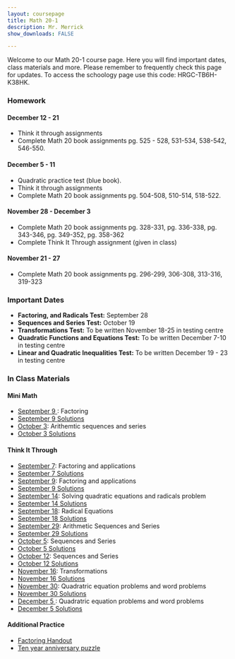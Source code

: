 ```yaml
---
layout: coursepage
title: Math 20-1 
description: Mr. Merrick 
show_downloads: FALSE

---
```

<!--- ### MATH 20-1 SECTION  ### --->
Welcome to our Math 20-1 course page. Here you will find important dates, class materials and more. Please remember to frequently check this page for updates. To access the schoology page use this code: HRGC-TB6H-K38HK. 

### Homework
#### December 12 - 21
* Think it through assignments
* Complete Math 20 book assignments pg. 525 - 528, 531-534, 538-542, 546-550. 

#### December 5 - 11
* Quadratic practice test (blue book). 
* Think it through assignments
* Complete Math 20 book assignments pg. 504-508, 510-514, 518-522.

#### November 28 - December 3 
* Complete Math 20 book assignments pg. 328-331, pg. 336-338, pg. 343-346, pg. 349-352, pg. 358-362 
* Complete Think It Through assignment (given in class) 

#### November 21 - 27 
* Complete Math 20 book assignments pg. 296-299, 306-308, 313-316, 319-323


### Important Dates 
* **Factoring, and Radicals Test:** September 28
* **Sequences and Series Test:** October 19
* **Transformations Test:** To be written November 18-25 in testing centre
* **Quadratic Functions and Equations Test:** To be written December 7-10 in testing centre
* **Linear and Quadratic Inequalities Test:** To be written December 19 - 23 in testing centre

<!---  
* Transformations Test: 
* Quadratics Functions and Equations Test: 
* Linear and Quadratics Inequalities Test: 
* Absolute Values Functions and Reciprocal Functions: 
* Trigonometry 20 Test: 
* Function Operations Test: 
* Transformation Review Test: 
* Radical and Rational Functions Test: 
* Polynomials Test: 
---> 

### In Class Materials 

#### Mini Math 
* <a href = "https://merrickmath.github.io/MerrickMath.github.io-Div34Math/Activities/MiniMath/September9.pdf"> September 9 </a>: Factoring 
* <a href = "https://merrickmath.github.io/MerrickMath.github.io-Div34Math/Activities/MiniMath/September9Soln.pdf"> September 9 Solutions </a>
* <a href = "https://merrickmath.github.io/MerrickMath.github.io-Div34Math/Activities/MiniMath/October3.pdf"> October 3</a>: Arithemtic sequences and series 
* <a href = "https://merrickmath.github.io/MerrickMath.github.io-Div34Math/Activities/MiniMath/October3Soln.pdf"> October 3 Solutions </a>

#### Think It Through  
* <a href = "https://merrickmath.github.io/MerrickMath.github.io-Div34Math/Activities/DeepThoughts/September7.pdf"> September 7</a>: Factoring and applications
* <a href = "https://merrickmath.github.io/MerrickMath.github.io-Div34Math/Activities/DeepThoughts/September7Soln.pdf"> September 7 Solutions </a>
* <a href = "https://merrickmath.github.io/MerrickMath.github.io-Div34Math/Activities/DeepThoughts/September9.pdf"> September 9</a>: Factoring and applications
* <a href = "https://merrickmath.github.io/MerrickMath.github.io-Div34Math/Activities/DeepThoughts/September9Soln.pdf"> September 9 Solutions</a>
* <a href = "https://merrickmath.github.io/MerrickMath.github.io-Div34Math/Activities/DeepThoughts/September14.pdf"> September 14</a>: Solving quadratic equations and radicals problem 
* <a href = "https://merrickmath.github.io/MerrickMath.github.io-Div34Math/Activities/DeepThoughts/September14Soln.pdf"> September 14 Solutions </a>  
* <a href = "https://merrickmath.github.io/MerrickMath.github.io-Div34Math/Activities/DeepThoughts/September18.pdf"> September 18</a>: Radical Equations  
* <a href = "https://merrickmath.github.io/MerrickMath.github.io-Div34Math/Activities/DeepThoughts/September18Soln.pdf"> September 18 Solutions </a> 
* <a href = "https://merrickmath.github.io/MerrickMath.github.io-Div34Math/Activities/DeepThoughts/September29.pdf"> September 29</a>: Arithmetic Sequences and Series 
* <a href = "https://merrickmath.github.io/MerrickMath.github.io-Div34Math/Activities/DeepThoughts/September29Soln.pdf"> September 29 Solutions</a>
* <a href = "https://merrickmath.github.io/MerrickMath.github.io-Div34Math/Activities/DeepThoughts/October5.pdf"> October 5</a>: Sequences and Series
* <a href = "https://merrickmath.github.io/MerrickMath.github.io-Div34Math/Activities/DeepThoughts/October5Soln.pdf"> October 5 Solutions</a> 
* <a href = "https://merrickmath.github.io/MerrickMath.github.io-Div34Math/Activities/DeepThoughts/October12.pdf"> October 12</a>: Sequences and Series  
* <a href = "https://merrickmath.github.io/MerrickMath.github.io-Div34Math/Activities/DeepThoughts/October12Soln.pdf"> October 12 Solutions</a>  
* <a href = "https://merrickmath.github.io/MerrickMath.github.io-Div34Math/Activities/DeepThoughts/November16.pdf"> November 16</a>: Transformations  
* <a href = "https://merrickmath.github.io/MerrickMath.github.io-Div34Math/Activities/DeepThoughts/November16Soln2.pdf"> November 16 Solutions</a>
* <a href = "https://merrickmath.github.io/MerrickMath.github.io-Div34Math/Activities/DeepThoughts/November30.pdf"> November 30</a>: Quadratric equation problems and word problems  
* <a href = "https://merrickmath.github.io/MerrickMath.github.io-Div34Math/Activities/DeepThoughts/November30Soln.pdf"> November 30 Solutions</a>
* <a href = "https://merrickmath.github.io/MerrickMath.github.io-Div34Math/Activities/DeepThoughts/December5.pdf"> December 5 </a>: Quadratric equation problems and word problems  
* <a href = "https://merrickmath.github.io/MerrickMath.github.io-Div34Math/Activities/DeepThoughts/December5Soln.pdf"> December 5 Solutions</a>

#### Additional Practice 
* <a href = "https://merrickmath.github.io/MerrickMath.github.io-Div34Math/Activities/Misc/Factoring.pdf"> Factoring Handout </a>
* <a href = "https://merrickmath.github.io/MerrickMath.github.io-Div34Math/Activities/Misc/TenYear.pdf"> Ten year anniversary puzzle </a>

<!--- ### MATH 30-1 SECTION  ### ---> 
<!---
### Homework 

### In Class Materials 
---> 




  





